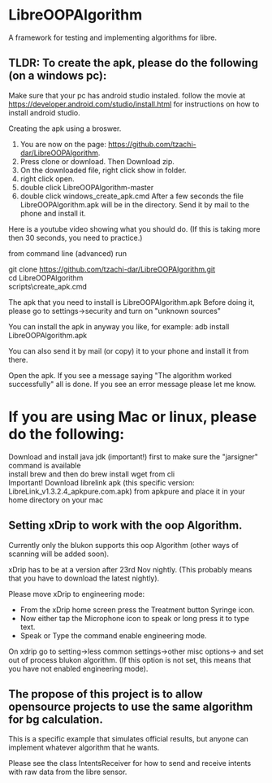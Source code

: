 # LibreOOPAlgorithm
A framework for testing and implementing algorithms for libre.

## TLDR: To create the apk, please do the following (on a windows pc):

Make sure that your pc has android studio instaled. follow the movie at https://developer.android.com/studio/install.html for instructions on how to install android studio. <br/>

Creating the apk using a broswer.

1) You are now on the page: https://github.com/tzachi-dar/LibreOOPAlgorithm.
2) Press clone or download. Then Download zip.
3) On the downloaded file, right click show in folder.
4) right click open.
5) double click LibreOOPAlgorithm-master
6) double click windows_create_apk.cmd
After a few seconds the file LibreOOPAlgorithm.apk will be in the directory.
Send it by mail to the phone and install it.

Here is a youtube video showing what you should do.
(If this is taking more then 30 seconds, you need to practice.)

from command line (advanced) run

git clone https://github.com/tzachi-dar/LibreOOPAlgorithm.git<br/>
cd LibreOOPAlgorithm<br/>
scripts\create_apk.cmd<br/>

The apk that you need to install is LibreOOPAlgorithm.apk
Before doing it, please go to settings->security and turn on "unknown sources"

You can install the apk in anyway you like, for example: adb install LibreOOPAlgorithm.apk

You can also send it by mail (or copy) it to your phone and install it from there.<br/>

Open the apk. If you see a message saying "The algorithm worked successfully" all is done. If you see an error message please let me know. <br/>

# If you are using Mac or linux, please do the following:
Download and install java jdk (important!) first to make sure the "jarsigner" command is available <br/>
install brew and then do brew install wget from cli <br/>
Important! Download librelink apk (this specific version: LibreLink_v1.3.2.4_apkpure.com.apk) from apkpure and place it in your home directory on your mac <br/>

## Setting xDrip to work with the oop Algorithm.

Currently only the blukon supports this oop Algorithm (other ways of scanning will be added soon). <br/>

xDrip has to be at a version after  23rd Nov nightly. (This probably means that you have to download the latest nightly).<br/>

Please move xDrip to engineering mode: <br/>
* From the xDrip home screen press the Treatment button Syringe icon.
* Now either tap the Microphone icon to speak or long press it to type text.
* Speak or Type the command enable engineering mode.

On xdrip go to setting->less common settings->other misc options-> and set out of process blukon algorithm. 
(If this option is not set, this means that you have not enabled engineering mode). <br/>

## The propose of this project is to allow opensource projects to use the same algorithm for bg calculation.
This is a specific example that simulates official results, but anyone can implement whatever algorithm that he wants. <br/>

Please see the class IntentsReceiver for how to send and receive intents with raw data from the libre sensor. <br/>